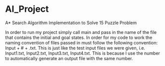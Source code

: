 # AI_Project
A* Search Algorithm Implementation to Solve 15 Puzzle Problem


In order to run my project simply call main and pass in the name of the file that contains the initial and goal states. 
In order for my code to work the naming convention of files passed in must follow the following convention: Input + # + .txt. 
This is just like the test input files we were given, i.e. Input1.txt, Input2.txt, Input3.txt, Input4.txt. 
This is because I use the number to automatically generate an output file with the same number.
